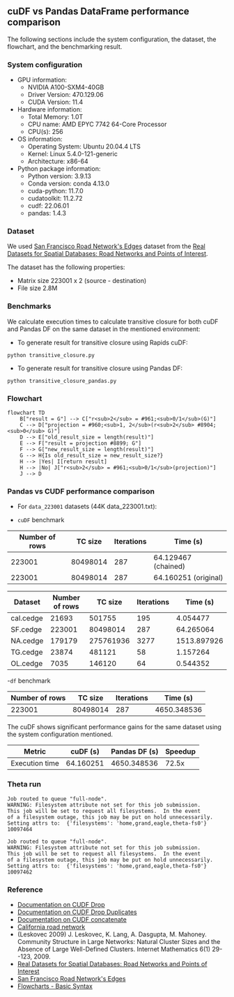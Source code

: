 ## cuDF vs Pandas DataFrame performance comparison

The following sections include the system configuration, the dataset, the flowchart, and the benchmarking result.

### System configuration
- GPU information:
  - NVIDIA A100-SXM4-40GB
  - Driver Version: 470.129.06
  - CUDA Version: 11.4
- Hardware information:
  - Total Memory: 1.0T 
  - CPU name: AMD EPYC 7742 64-Core Processor
  - CPU(s): 256 
- OS information:
  - Operating System: Ubuntu 20.04.4 LTS
  - Kernel: Linux 5.4.0-121-generic
  - Architecture: x86-64
- Python package information:
  - Python version: 3.9.13
  - Conda version: conda 4.13.0 
  - cuda-python: 11.7.0
  - cudatoolkit: 11.2.72
  - cudf: 22.06.01 
  - pandas: 1.4.3

### Dataset

We used [San Francisco Road Network's Edges](https://www.cs.utah.edu/~lifeifei/research/tpq/SF.cedge) dataset from the 
[Real Datasets for Spatial Databases: Road Networks and Points of Interest](https://www.cs.utah.edu/~lifeifei/SpatialDataset.htm).

The dataset has the following properties:

- Matrix size 223001 x 2 (source - destination)
- File size 2.8M 

### Benchmarks

We calculate execution times to calculate transitive closure for both cuDF and Pandas DF on the same dataset in the mentioned environment:

- To generate result for transitive closure using Rapids cuDF:
```commandline
python transitive_closure.py
```
- To generate result for transitive closure using Pandas DF:
```commandline
python transitive_closure_pandas.py
```

### Flowchart

```mermaid
flowchart TD
    B["result = G"] --> C["r<sub>2</sub> = #961;<sub>0/1</sub>(G)"]
    C --> D["projection = #960;<sub>1, 2</sub>(r<sub>2</sub> #8904;<sub>0</sub> G)"]
    D --> E["old_result_size = length(result)"]
    E --> F["result = projection #8899; G"]
    F --> G["new_result_size = length(result)"]
    G --> H{Is old_result_size = new_result_size?}
    H --> |Yes| I[return result]
    H --> |No| J["r<sub>2</sub> = #961;<sub>0/1</sub>(projection)"]
    J --> D
```

### Pandas vs CUDF performance comparison
- For `data_223001` datasets (44K data_223001.txt):

- `cuDF` benchmark

| Number of rows | TC size | Iterations | Time (s)            |
| --- | --- | --- |---------------------|
| 223001 | 80498014 | 287 | 64.129467 (chained) |
| 223001 | 80498014 | 287 | 64.160251 (original) |

| Dataset | Number of rows | TC size | Iterations | Time (s) |
| --- | --- | --- | --- | --- |
| cal.cedge | 21693 | 501755 | 195 | 4.054477 |
| SF.cedge | 223001 | 80498014 | 287 | 64.265064 |
| NA.cedge | 179179 | 275761936 | 3277 | 1513.897926 |
| TG.cedge | 23874 | 481121 | 58 | 1.157264 |
| OL.cedge | 7035 | 146120 | 64 | 0.544352 |

-`df` benchmark

| Number of rows | TC size | Iterations | Time (s) |
| --- | --- | --- | --- |
| 223001 | 80498014 | 287 | 4650.348536 |

The cuDF shows significant performance gains for the same dataset using the system configuration mentioned.

| Metric               | cuDF (s) | Pandas DF (s) | Speedup |
|----------------------|----------|---------------|--------|
| Execution time       | 64.160251 | 4650.348536     | 72.5x  |

### Theta run
```shell
Job routed to queue "full-node".
WARNING: Filesystem attribute not set for this job submission.
This job will be set to request all filesystems.  In the event
of a filesystem outage, this job may be put on hold unnecessarily.
Setting attrs to:  {'filesystems': 'home,grand,eagle,theta-fs0'}
10097464

Job routed to queue "full-node".
WARNING: Filesystem attribute not set for this job submission.
This job will be set to request all filesystems.  In the event
of a filesystem outage, this job may be put on hold unnecessarily.
Setting attrs to:  {'filesystems': 'home,grand,eagle,theta-fs0'}
10097462

```

### Reference
- [Documentation on CUDF Drop](https://docs.rapids.ai/api/cudf/nightly/api_docs/api/cudf.DataFrame.drop.html)
- [Documentation on CUDF Drop Duplicates](https://docs.rapids.ai/api/cudf/stable/api_docs/api/cudf.DataFrame.drop_duplicates.html?highlight=duplicate#cudf.DataFrame.drop_duplicates)
- [Documentation on CUDF concatenate](https://docs.rapids.ai/api/cudf/stable/api_docs/api/cudf.concat.html?highlight=concat#cudf.concat)
- [California road network](https://snap.stanford.edu/data/roadNet-CA.html)
- (Leskovec 2009) J. Leskovec, K. Lang, A. Dasgupta, M. Mahoney. Community 
  Structure in Large Networks: Natural Cluster Sizes and the Absence of Large Well-Defined Clusters. Internet Mathematics 6(1) 29--123, 2009.
- [Real Datasets for Spatial Databases: Road Networks and Points of Interest](https://www.cs.utah.edu/~lifeifei/SpatialDataset.htm)
- [San Francisco Road Network's Edges](https://www.cs.utah.edu/~lifeifei/research/tpq/SF.cedge)
- [Flowcharts - Basic Syntax](https://mermaid-js.github.io/mermaid/#/flowchart)